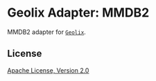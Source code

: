# Geolix Adapter: MMDB2

MMDB2 adapter for [`Geolix`](https://github.com/mneudert/geolix).


## License

[Apache License, Version 2.0](http://www.apache.org/licenses/LICENSE-2.0)
